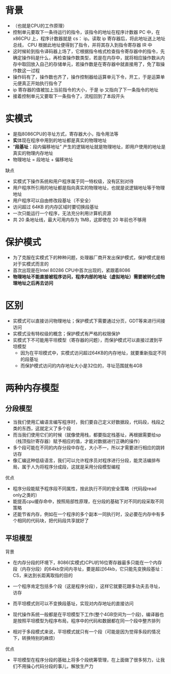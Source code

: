 # 背景

- （也就是CPU的工作原理）
- 控制单元要取下一条待运行的指令，该指令的地址在程序计数器 PC 中，在 x86CPU 上，程序计数器就是 cs： ip。读取 ip 寄存器后，将此地址送上地址总线， CPU 根据此地址便得到了指令，并将其存入到指令寄存器 IR 中
- 这时候轮到指令译码器上场了，它根据指令格式检查指令寄存器中的指令，先确定操作码是什么，再检查操作数类型，若是在内存中，就将相应操作数从内存中取回放入自己的存储单元，若操作数是在寄存器中就直接用了，免了取操作数这一过程
- 操作码有了，操作数也齐了，操作控制器给运算单元下令，开工，于是运算单元便真正开始执行指令了
- ip 寄存器的值被加上当前指令的大小，于是 ip 又指向了下一条指令的地址
- 接着控制单元又要取下一条指令了，流程回到了本段开头







# 实模式

- 是指8086CPU的寻址方式，寄存器大小，指令用法等
- **实**体现在程序中用到的地址都是真实的物理地址
- “**段基址**：段内偏移地址” 产生的逻辑地址就是物理地址，即用户使用的地址是真实的物理内存地址
- 物理地址 = 段地址 + 偏移地址



缺点

- 实模式下操作系统和用户程序属于同一特权级，没有区别对待
- 用户程序所引用的地址都是指向真实的物理地址，也就是说逻辑地址等于物理地址
- 用户程序可以自由修改段基址（不安全）
- 访问超过 64KB 的内存区域时要切换段基址
- 一次只能运行一个程序，无法充分利用计算机资源
- 共 20 条地址线，最大可用内存为 1MB，这即使在 20 年前也不够用





# 保护模式

- 为了克服在实模式下的种种问题，处理器厂商开发出保护模式，保护模式是相对于实模式而言的
- 首次出现是在Intel 80286 CPU中首次出现的，紧跟着8086
- **物理地址不能直接被程序访问，程序内部的地址（虚拟地址）需要被转化成物理地址之后再去访问**







# 区别

- 实模式可以直接访问物理地址；保护模式下需要通过分页，GDT等来进行间接访问
- 实模式没有特权级的概念；保护模式有严格的权限保护
- 实模式下不可能用平坦模型（寄存器的问题），而保护模式可以直接过渡到平坦模型
  - 因为在平坦模式中，实模式访问超过64KB的内存地址，就要重新指定不同的段基址
  - 而保护模式访问的内存地址大小是32位的，寻址范围就有4GB







# 两种内存模型

## 分段模型

- 当我们使用汇编语言编写程序时，我们要自己定义好数据段，代码段，栈段之类的东西，这就定义了多个段
- 而当我们使用它们的时候（就像使用栈，都要指定栈基址，再根据需要给sp（栈顶指针寄存器）赋予相应的值，才能对数据进行正确的操作）
- 多个段可能在不同的内存分段中存在，大小不一，所以才需要进行相应的跳转访存
- 像汇编这种低级语言，我们可以允许程序员对程序进行分段，能灵活编排布局，属于人为将程序分成段，这就是采用分段模型编程



优点

- 程序分段能赋予程序段不同属性，按此执行不同的安全策略（代码段read only之类的）
- 能提高cpu缓存命中，按照局部性原理，在分段的基础下对不同的段采取不同策略
- 还能节省内存，例如在一个程序的多个副本一同执行时，没必要在内存中有多个相同的代码块，把代码段共享就好了



## 平坦模型

背景

- 在内存分段的环境下，8086(实模式)CPU的16位寄存器最多只能在一个内存段（内存分段）的64kb空间内寻址，要是超过64kb，它只能先变换段基址：CS，来达到长距离取指的目的
- 一个程序肯定包括多个段（这是程序分段），这样它就要花跟多功夫去寻址，访存
- 而平坦模式则可以不变换段基址，实现对内存地址的直接访问



- 现代操作系统一般都是在平坦模型下工作(整个4GB空间为一个段)，编译器也是按照平坦模型为程序布局，程序中的代码和数据都在同一个段中整齐排列

- 相对于多段模式来说，平坦模式就只有一个段（可能是因为觉得多段的情况下，转换特别的麻烦）



优点

- 平坦模型在程序分段的基础上将多个段统筹管理，在上面做了很多努力，让我们不用操心代码分段的事儿，解放生产力
